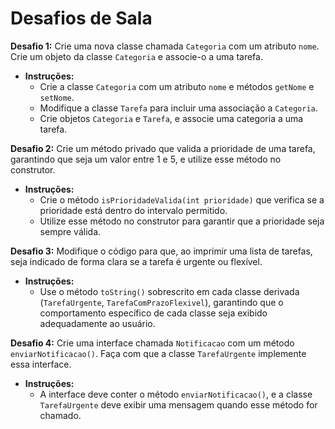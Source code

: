 # Desafios de Sala

**Desafio 1:**
Crie uma nova classe chamada `Categoria` com um atributo `nome`. Crie um objeto da classe `Categoria` e associe-o a uma tarefa.

- **Instruções:**
  - Crie a classe `Categoria` com um atributo `nome` e métodos `getNome` e `setNome`.
  - Modifique a classe `Tarefa` para incluir uma associação a `Categoria`.
  - Crie objetos `Categoria` e `Tarefa`, e associe uma categoria a uma tarefa.

**Desafio 2:**
Crie um método privado que valida a prioridade de uma tarefa, garantindo que seja um valor entre 1 e 5, e utilize esse método no construtor.

- **Instruções:**
  - Crie o método `isPrioridadeValida(int prioridade)` que verifica se a prioridade está dentro do intervalo permitido.
  - Utilize esse método no construtor para garantir que a prioridade seja sempre válida.

**Desafio 3:**
Modifique o código para que, ao imprimir uma lista de tarefas, seja indicado de forma clara se a tarefa é urgente ou flexível.

- **Instruções:**
  - Use o método `toString()` sobrescrito em cada classe derivada (`TarefaUrgente`, `TarefaComPrazoFlexivel`), garantindo que o comportamento específico de cada classe seja exibido adequadamente ao usuário.

**Desafio 4:**
Crie uma interface chamada `Notificacao` com um método `enviarNotificacao()`. Faça com que a classe `TarefaUrgente` implemente essa interface.

- **Instruções:**
  - A interface deve conter o método `enviarNotificacao()`, e a classe `TarefaUrgente` deve exibir uma mensagem quando esse método for chamado.